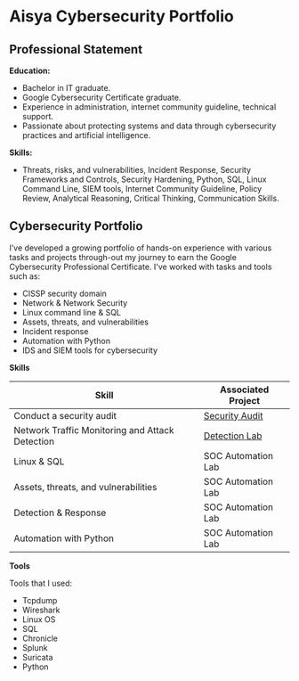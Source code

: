 # Aisya Cybersecurity Portfolio

## Professional Statement

**Education:**
  - Bachelor in IT graduate.
  - Google Cybersecurity Certificate graduate.
  - Experience in administration, internet community guideline, technical support.
  - Passionate about protecting systems and data through cybersecurity practices        and artificial intelligence.

**Skills:**
  - Threats, risks, and vulnerabilities, Incident Response, Security Frameworks and   Controls, Security Hardening, Python, SQL, Linux Command Line, SIEM tools,          Internet Community Guideline, Policy Review, Analytical Reasoning, Critical         Thinking, Communication Skills.

## Cybersecurity Portfolio

I’ve developed a growing portfolio of hands-on experience with various tasks and projects through-out my journey to earn the Google Cybersecurity Professional Certificate. I've worked with tasks and tools such as:
  - CISSP security domain
  - Network & Network Security
  - Linux command line & SQL
  - Assets, threats, and vulnerabilities
  - Incident response
  - Automation with Python
  - IDS and SIEM tools for cybersecurity

**Skills**

| Skill                                           | Associated Project         |
|-------------------------------------------------|----------------------------|
| Conduct a security audit                        | <a href="[https://google.com](https://github.com/AisyaJalani/Aisya-Cybersecurity-Portfolio/tree/main/1.%20Conduct%20a%20Security%20Audit)">Security Audit</a>|
| Network Traffic Monitoring and Attack Detection | <a href="https://google.com">Detection Lab</a>|
| Linux & SQL                                     | SOC Automation Lab         |
| Assets, threats, and vulnerabilities            | SOC Automation Lab         |
| Detection & Response                            | SOC Automation Lab         |
| Automation with Python                          | SOC Automation Lab         |

**Tools**

Tools that I used:
  - Tcpdump
  - Wireshark
  - Linux OS
  - SQL
  - Chronicle
  - Splunk
  - Suricata
  - Python
